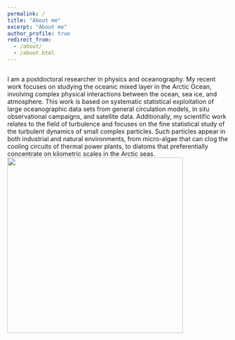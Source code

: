 ```yaml
---
permalink: /
title: "About me"
excerpt: "About me"
author_profile: true
redirect_from: 
  - /about/
  - /about.html
---
```


<p style="display:inline-block;">
I am a postdoctoral researcher in physics and oceanography. My recent work focuses on studying the oceanic mixed layer in the Arctic Ocean, involving complex physical interactions between the ocean, sea ice, and atmosphere. 
This work is based on systematic statistical exploitation of large oceanographic data sets from general circulation models, in situ observational campaigns, and satellite data. Additionally, my scientific work relates to the field of turbulence and focuses on the fine statistical study of the turbulent dynamics of small complex particles. Such particles appear in both industrial and natural environments, from micro-algae that can clog the cooling circuits of thermal power plants, to diatoms that preferentially concentrate on kilometric scales in the Arctic seas. 
  <img src="/images/20220309_SeaIceGreenland.jpg" width="400">
</p>
